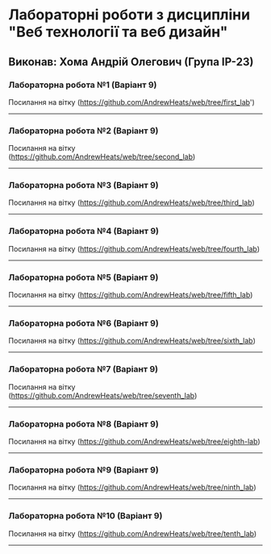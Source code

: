 # Лабораторні роботи з дисципліни "Веб технології та веб дизайн"

## Виконав: Хома Андрій Олегович (Група ІР-23)

### Лабораторна робота №1 (Варіант 9)
Посилання на вітку (https://github.com/AndrewHeats/web/tree/first_lab')

***
### Лабораторна робота №2 (Варіант 9)
Посилання на вітку (https://github.com/AndrewHeats/web/tree/second_lab)

***
### Лабораторна робота №3 (Варіант 9)
Посилання на вітку (https://github.com/AndrewHeats/web/tree/third_lab)

***
### Лабораторна робота №4 (Варіант 9)
Посилання на вітку (https://github.com/AndrewHeats/web/tree/fourth_lab)
***
### Лабораторна робота №5 (Варіант 9)
Посилання на вітку (https://github.com/AndrewHeats/web/tree/fifth_lab)
***

### Лабораторна робота №6 (Варіант 9)
Посилання на вітку (https://github.com/AndrewHeats/web/tree/sixth_lab)
***
### Лабораторна робота №7 (Варіант 9)
Посилання на вітку (https://github.com/AndrewHeats/web/tree/seventh_lab)
***
### Лабораторна робота №8 (Варіант 9)
Посилання на вітку (https://github.com/AndrewHeats/web/tree/eighth-lab)
***
### Лабораторна робота №9 (Варіант 9)
Посилання на вітку (https://github.com/AndrewHeats/web/tree/ninth_lab)
***
### Лабораторна робота №10 (Варіант 9)
Посилання на вітку (https://github.com/AndrewHeats/web/tree/tenth_lab)
***
